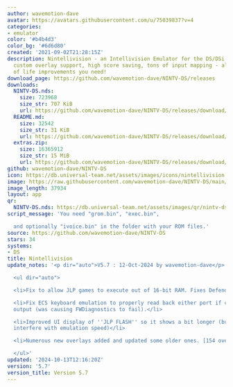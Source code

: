 ```yaml
---
author: wavemotion-dave
avatar: https://avatars.githubusercontent.com/u/75039837?v=4
categories:
- emulator
color: '#b4b4d3'
color_bg: '#6d6d80'
created: '2021-09-02T21:28:15Z'
description: Nintellivision - an Intellivision Emulator for the DS/DSi. High compatibility,
  custom overlay support, high score saving, tons of input mapping - all the quality
  of life improvements you need!
download_page: https://github.com/wavemotion-dave/NINTV-DS/releases
downloads:
  NINTV-DS.nds:
    size: 723968
    size_str: 707 KiB
    url: https://github.com/wavemotion-dave/NINTV-DS/releases/download/5.7/NINTV-DS.nds
  README.md:
    size: 32542
    size_str: 31 KiB
    url: https://github.com/wavemotion-dave/NINTV-DS/releases/download/5.7/README.md
  extras.zip:
    size: 16365912
    size_str: 15 MiB
    url: https://github.com/wavemotion-dave/NINTV-DS/releases/download/5.7/extras.zip
github: wavemotion-dave/NINTV-DS
icon: https://db.universal-team.net/assets/images/icons/nintellivision.png
image: https://raw.githubusercontent.com/wavemotion-dave/NINTV-DS/main/arm9/gfx/bgTop.png
image_length: 37934
layout: app
qr:
  NINTV-DS.nds: https://db.universal-team.net/assets/images/qr/nintv-ds-nds.png
script_message: 'You need "grom.bin", "exec.bin",

  and optionally "ivoice.bin" in the folder with your ROM files.'
source: https://github.com/wavemotion-dave/NINTV-DS
stars: 34
systems:
- DS
title: Nintellivision
update_notes: '<p dir="auto">V5.7 : 12-Oct-2024 by wavemotion-dave</p>

  <ul dir="auto">

  <li>Fix to allow JLP games to execute out of 16-bit RAM. Fixes Defender of the Crown.</li>

  <li>Fix ECS keyboard emulation to properly read back either port if configured for
  output (was causing FWDiagnostics to fail).</li>

  <li>Improved UI display of ''JLP FLASH'' so it shows a bit longer (but doesn''t
  interfere with emulation speed)</li>

  <li>Numerous new overlays added and updated some older ones. [154 overlays!!]</li>

  </ul>'
updated: '2024-10-13T12:16:20Z'
version: '5.7'
version_title: Version 5.7
---
```


